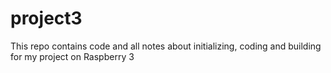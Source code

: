 # project3
This repo contains code and all notes about initializing, coding and building for my project on Raspberry 3
